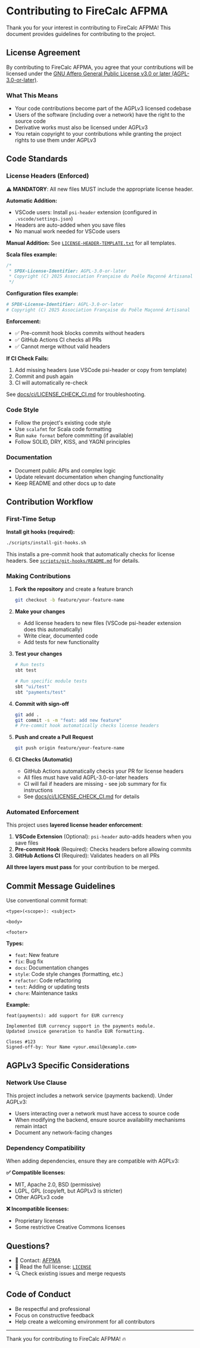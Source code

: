 <!--
SPDX-License-Identifier: AGPL-3.0-or-later
Copyright (C) 2025 Association Française du Poêle Maçonné Artisanal
-->

# Contributing to FireCalc AFPMA

Thank you for your interest in contributing to FireCalc AFPMA! This document provides guidelines for contributing to the project.

## License Agreement

By contributing to FireCalc AFPMA, you agree that your contributions will be licensed under the [GNU Affero General Public License v3.0 or later (AGPL-3.0-or-later)](LICENSE).

### What This Means

- Your code contributions become part of the AGPLv3 licensed codebase
- Users of the software (including over a network) have the right to the source code
- Derivative works must also be licensed under AGPLv3
- You retain copyright to your contributions while granting the project rights to use them under AGPLv3

## Code Standards

### License Headers (Enforced)

**⚠️ MANDATORY**: All new files MUST include the appropriate license header.

**Automatic Addition:**
- VSCode users: Install `psi-header` extension (configured in `.vscode/settings.json`)
- Headers are auto-added when you save files
- No manual work needed for VSCode users

**Manual Addition:**
See [`LICENSE-HEADER-TEMPLATE.txt`](LICENSE-HEADER-TEMPLATE.txt) for all templates.

**Scala files example:**
```scala
/*
 * SPDX-License-Identifier: AGPL-3.0-or-later
 * Copyright (C) 2025 Association Française du Poêle Maçonné Artisanal
 */
```

**Configuration files example:**
```conf
# SPDX-License-Identifier: AGPL-3.0-or-later
# Copyright (C) 2025 Association Française du Poêle Maçonné Artisanal
```

**Enforcement:**
- ✅ Pre-commit hook blocks commits without headers
- ✅ GitHub Actions CI checks all PRs
- ✅ Cannot merge without valid headers

**If CI Check Fails:**
1. Add missing headers (use VSCode psi-header or copy from template)
2. Commit and push again
3. CI will automatically re-check

See [docs/ci/LICENSE_CHECK_CI.md](docs/ci/LICENSE_CHECK_CI.md) for troubleshooting.

### Code Style

- Follow the project's existing code style
- Use `scalafmt` for Scala code formatting
- Run `make format` before committing (if available)
- Follow SOLID, DRY, KISS, and YAGNI principles

### Documentation

- Document public APIs and complex logic
- Update relevant documentation when changing functionality
- Keep README and other docs up to date

## Contribution Workflow

### First-Time Setup

**Install git hooks (required):**
```bash
./scripts/install-git-hooks.sh
```

This installs a pre-commit hook that automatically checks for license headers. See [`scripts/git-hooks/README.md`](scripts/git-hooks/README.md) for details.

### Making Contributions

1. **Fork the repository** and create a feature branch
   ```bash
   git checkout -b feature/your-feature-name
   ```

2. **Make your changes**
   - Add license headers to new files (VSCode psi-header extension does this automatically)
   - Write clear, documented code
   - Add tests for new functionality

3. **Test your changes**
   ```bash
   # Run tests
   sbt test
   
   # Run specific module tests
   sbt "ui/test"
   sbt "payments/test"
   ```

4. **Commit with sign-off**
   ```bash
   git add .
   git commit -s -m "feat: add new feature"
   # Pre-commit hook automatically checks license headers
   ```

5. **Push and create a Pull Request**
   ```bash
   git push origin feature/your-feature-name
   ```

6. **CI Checks (Automatic)**
   - GitHub Actions automatically checks your PR for license headers
   - All files must have valid AGPL-3.0-or-later headers
   - CI will fail if headers are missing - see job summary for fix instructions
   - See [docs/ci/LICENSE_CHECK_CI.md](docs/ci/LICENSE_CHECK_CI.md) for details

### Automated Enforcement

This project uses **layered license header enforcement**:

1. **VSCode Extension** (Optional): `psi-header` auto-adds headers when you save files
2. **Pre-commit Hook** (Required): Checks headers before allowing commits
3. **GitHub Actions CI** (Required): Validates headers on all PRs

**All three layers must pass** for your contribution to be merged.

## Commit Message Guidelines

Use conventional commit format:

```
<type>(<scope>): <subject>

<body>

<footer>
```

**Types:**
- `feat`: New feature
- `fix`: Bug fix
- `docs`: Documentation changes
- `style`: Code style changes (formatting, etc.)
- `refactor`: Code refactoring
- `test`: Adding or updating tests
- `chore`: Maintenance tasks

**Example:**
```
feat(payments): add support for EUR currency

Implemented EUR currency support in the payments module.
Updated invoice generation to handle EUR formatting.

Closes #123
Signed-off-by: Your Name <your.email@example.com>
```

## AGPLv3 Specific Considerations

### Network Use Clause

This project includes a network service (payments backend). Under AGPLv3:

- Users interacting over a network must have access to source code
- When modifying the backend, ensure source availability mechanisms remain intact
- Document any network-facing changes

### Dependency Compatibility

When adding dependencies, ensure they are compatible with AGPLv3:

**✅ Compatible licenses:**
- MIT, Apache 2.0, BSD (permissive)
- LGPL, GPL (copyleft, but AGPLv3 is stricter)
- Other AGPLv3 code

**❌ Incompatible licenses:**
- Proprietary licenses
- Some restrictive Creative Commons licenses

## Questions?

- 📧 Contact: [AFPMA](https://www.afpma.pro)
- 📖 Read the full license: [`LICENSE`](LICENSE)
- 🔍 Check existing issues and merge requests

## Code of Conduct

- Be respectful and professional
- Focus on constructive feedback
- Help create a welcoming environment for all contributors

---

Thank you for contributing to FireCalc AFPMA! 🔥